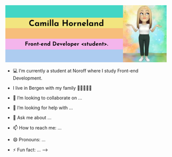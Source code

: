 <img  src="https://github.com/CamillaHorneland/CamillaHorneland/blob/main/GitHubProfile.png">

- :computer: I’m currently a student at Noroff where I study Front-end Development.

- I live in Bergen with my family :raising_hand::man::girl::girl::girl:
- 👯 I’m looking to collaborate on ...
- 🤔 I’m looking for help with ...
- 💬 Ask me about ...
- 📫 How to reach me: ...
- 😄 Pronouns: ...
- ⚡ Fun fact: ...
-->
